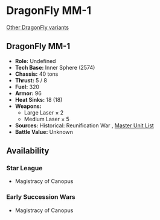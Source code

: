 # DragonFly MM-1 

[Other DragonFly variants](../dragonfly.md) 

## DragonFly MM-1 

- **Role:** Undefined 
- **Tech Base:** Inner Sphere (2574) 
- **Chassis:** 40 tons 
- **Thrust:** 5 / 8 
- **Fuel:** 320 
- **Armor:** 96 
- **Heat Sinks:** 18 (18) 
- **Weapons:** 
  - Large Laser × 2 
  - Medium Laser × 5 
- **Sources:** Historical: Reunification War , [Master Unit List](http://masterunitlist.info/Unit/Details/4093) 
- **Battle Value:** Unknown 

## Availability 

### Star League 

- Magistracy of Canopus 

### Early Succession Wars 

- Magistracy of Canopus 


